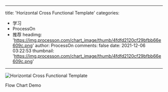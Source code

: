 
---
title: 'Horizontal Cross Functional Template'
categories: 
 - 学习
 - ProcessOn
 - 推荐
headimg: 'https://img.processon.com/chart_image/thumb/4fdfd2120cf29bfbb66e609c.png'
author: ProcessOn
comments: false
date: 2021-12-06 03:22:53
thumbnail: 'https://img.processon.com/chart_image/thumb/4fdfd2120cf29bfbb66e609c.png'
---

<div>   
<img class="thumb" alt="Horizontal Cross Functional Template" src="https://img.processon.com/chart_image/thumb/4fdfd2120cf29bfbb66e609c.png" referrerpolicy="no-referrer">
<p>Flow Chart Demo</p>  
</div>
            